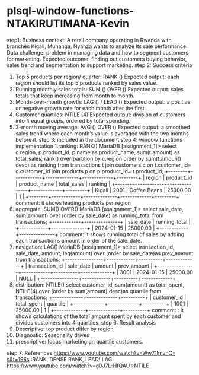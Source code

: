 # plsql-window-functions-NTAKIRUTIMANA-Kevin
step1: 
Business context: A retail company operating in Rwanda with branches Kigali, Muhanga, Nyanza wants to analyze its sale performance.
Data challenge: problem in managing data and how to segment customers for marketing.
Expected outcome: finding out customers buying behavior, sales trend and segmentation to support marketing.
step 2:  Success criteria
1.	Top 5 products per region/ quarter: RANK ()
Expected output: each region should list its top 5 products ranked by sales value.
2.	Running monthly sales totals: SUM () OVER ()
Expected output: sales totals that keep increasing from month to month.
3.	Month-over-month growth: LAG () / LEAD ()
Expected output: a positive or negative growth rate for each month after the first.
4.	Customer quartiles: NTILE (4)
Expected output: division of customers into 4 equal groups, ordered by total spending.
5.	3-month moving average: AVG () OVER ()
Expected output: a smoothed sales trend where each month’s value is averaged with the two months before it. 
step 3: included in the document
step 4: window functions implementation
1.ranking: RANK()
MariaDB [assignment_1]> select c.region, p.product_id, p.name as product_name, sum(t.amount) as total_sales, rank() over(partition by c.region order by sum(t.amount) desc) as ranking from transactions t join customers c on t.customer_id= c.customer_id join products p on p.product_id= t.product_id;
+--------+------------+--------------+-------------+---------+
| region | product_id | product_name | total_sales | ranking |
+--------+------------+--------------+-------------+---------+
| Kigali |       2001 | Coffee Beans |    25000.00 |       1 |
+--------+------------+--------------+-------------+---------+
comment: it shows leading products per region
2. aggregate: SUM() OVER()
MariaDB [assignment_1]> select sale_date, sum(amount) over (order by sale_date) as running_total from transactions;
+------------+---------------+
| sale_date  | running_total |
+------------+---------------+
| 2024-01-15 |      25000.00 |
+------------+---------------+
comment: it shows running total of sales by adding each transaction’s amount in order of the sale_date.
3. navigation: LAG()
MariaDB [assignment_1]> select transaction_id, sale_date, amount, lag(amount) over (order by sale_date)as prev_amount from transactions;
+----------------+------------+----------+-------------+
| transaction_id | sale_date  | amount   | prev_amount |
+----------------+------------+----------+-------------+
|           3001 | 2024-01-15 | 25000.00 |        NULL |
+----------------+------------+----------+-------------+
4. distribution: NTILE()
select customer_id, sum(amount) as total_spent, NTILE(4) over (order by sum(amount) desc)as quartile from transactions;
+-------------+-------------+----------+
| customer_id | total_spent | quartile |
+-------------+-------------+----------+
|        1001 |    25000.00 |        1 |
+-------------+-------------+----------+
comment: : it shows calculations of the total amount spent by each customer and divides customers into 4 quartiles.
step 6: Result analysis 
1. Descriptive: top product differ by region
2. Diagnostic: Seasonality drives
3. prescriptive: focus marketing on quartile customers.

step 7: References
https://www.youtube.com/watch?v=Ww71knvhQ-s&t=196s :RANK, DENSE RANK, LEAD/ LAG
https://www.youtube.com/watch?v=g0J7L-HfQAU : NTILE

